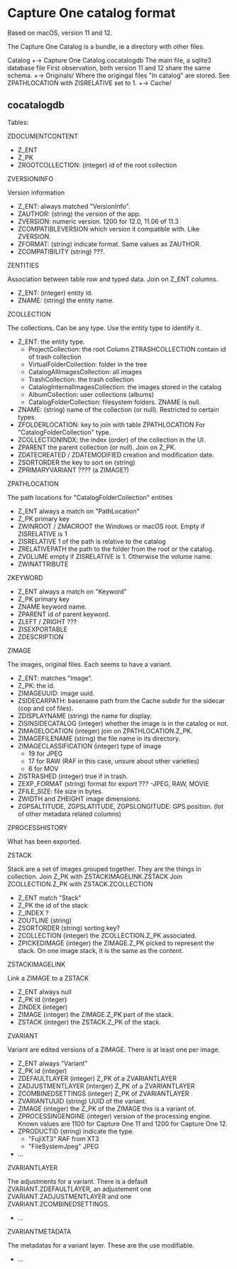 Capture One catalog format
==========================

Based on macOS, version 11 and 12.

The Capture One Catalog is a bundle, ie a directory with other files.

Catalog
+-> Capture One Catalog.cocatalogdb
       The main file, a sqlite3 database file
       First observation, both version 11 and 12 share the same schema.
+-> Originals/
       Where the origingal files "In catalog" are stored.
       See ZPATHLOCATION with ZISRELATIVE set to 1.
+-> Cache/


cocatalogdb
-----------

Tables:

ZDOCUMENTCONTENT

- Z_ENT
- Z_PK
- ZROOTCOLLECTION: (integer) id of the root collection

ZVERSIONINFO

Version information

- Z_ENT: always matched "VersionInfo".
- ZAUTHOR: (string) the version of the app.
- ZVERSION: numeric version. 1200 for 12.0, 11.06 of 11.3
- ZCOMPATIBLEVERSION which version it compatible with. Like ZVERSION.
- ZFORMAT: (string) indicate format. Same values as ZAUTHOR.
- ZCOMPATIBILITY (string) ???.

ZENTITIES

Association between table row and typed data.
Join on Z_ENT columns.

- Z_ENT: (integer) entity id.
- ZNAME: (string) the entity name.

ZCOLLECTION

The collections. Can be any type. Use the entity type to identify it.

- Z_ENT: the entity type.
  - ProjectCollection: the root
    Column ZTRASHCOLLECTION contain id of trash collection
  - VirtualFolderCollection: folder in the tree
  - CatalogAllImagesCollection: all images
  - TrashCollection: the trash collection
  - CatalogInternalImagesCollection: the images stored in the catalog
  - AlbumCollection: user collections (albums)
  - CatalogFolderCollection: filesystem folders. ZNAME is null.
- ZNAME: (string) name of the collection (or null). Restricted to certain types.
- ZFOLDERLOCATION: key to join with table ZPATHLOCATION
  For "CatalogFolderCollection" type.
- ZCOLLECTIONINDX: the index (order) of the collection in the UI.
- ZPARENT the parent collection (or null). Join on Z_PK.
- ZDATECREATED / ZDATEMODIFIED creation and modification date.
- ZSORTORDER the key to sort on (string)
- ZPRIMARYVARIANT ???? (a ZIMAGE?)

ZPATHLOCATION

The path locations for "CatalogFolderCollection" entities

- Z_ENT always a match on "PathLocation"
- Z_PK primary key
- ZWINROOT / ZMACROOT the Windows or macOS root. Empty if ZISRELATIVE is 1
- ZISRELATIVE 1 of the path is relative to the catalog
- ZRELATIVEPATH the path to the folder from the root or the catalog.
- ZVOLUME empty if ZISRELATIVE is 1. Otherwise the volume name.
- ZWINATTRIBUTE

ZKEYWORD

- Z_ENT always a match on "Keyword"
- Z_PK primary key
- ZNAME keyword name.
- ZPARENT id of parent keyword.
- ZLEFT / ZRIGHT ???
- ZISEXPORTABLE
- ZDESCRIPTION

ZIMAGE

The images, original files. Each seems to have a variant.

- Z_ENT: matches "Image".
- Z_PK: the id.
- ZIMAGEUUID: image uuid.
- ZSIDECARPATH: basename path from the Cache subdir for the sidecar
  (cop and cof files).
- ZDISPLAYNAME (string) the name for display.
- ZISINSIDECATALOG (integer) whether the image is in the catalog or not.
- ZIMAGELOCATION (integer) join on ZPATHLOCATION.Z_PK.
- ZIMAGEFILENAME (stirng) the file name in its directory.
- ZIMAGECLASSIFICATION (integer) type of image
  - 19 for JPEG
  - 17 for RAW (RAF in this case, unsure about other varieties)
  - 6 for MOV
- ZISTRASHED (integer) true if in trash.
- ZEXP_FORMAT (string) format for export ???
  -JPEG, RAW, MOVIE
- ZFILE_SIZE: file size in bytes.
- ZWIDTH and ZHEIGHT image dimensions.
- ZGPSALTITUDE, ZGPSLATITUDE, ZGPSLONGITUDE: GPS position.
(lot of other metadata related columns)

ZPROCESSHISTORY

What has been exported.

ZSTACK

Stack are a set of images grouped together. They are the things in collection.
Join Z_PK with ZSTACKIMAGELINK.ZSTACK
Join ZCOLLECTION.Z_PK with ZSTACK.ZCOLLECTION

- Z_ENT match "Stack"
- Z_PK the id of the stack
- Z_INDEX ?
- ZOUTLINE (string)
- ZSORTORDER (string) sorting key?
- ZCOLLECTION (integer) the ZCOLLECTION.Z_PK associated.
- ZPICKEDIMAGE (integer) the ZIMAGE.Z_PK picked to represent the stack. On
  one image stack, it is the same as the content.


ZSTACKIMAGELINK

Link a ZIMAGE to a ZSTACK

- Z_ENT always null
- Z_PK id (integer)
- ZINDEX (integer)
- ZIMAGE (integer) the ZIMAGE.Z_PK part of the stack.
- ZSTACK (integer) the ZSTACK.Z_PK of the stack.

ZVARIANT

Variant are edited versions of a ZIMAGE. There is at least one per image.

- Z_ENT always "Variant"
- Z_PK id (integer)
- ZDEFAULTLAYER (integer) Z_PK of a ZVARIANTLAYER
- ZADJUSTMENTLAYER (interger) Z_PK of a ZVARIANTLAYER
- ZCOMBINEDSETTINGS (integer) Z_PK of ZVARIANTLAYER
- ZVARIANTUUID (string) UUID of the variant.
- ZIMAGE (integer) the Z_PK of the ZIMAGE this is a variant of.
- ZPROCESSINGENGINE (integer) version of the processing engine. Known values
  are 1100 for Capture One 11 and 1200 for Capture One 12.
- ZPRODUCTID (string) indicate the type.
  - "FujiXT3" RAF from XT3
  - "FileSystemJpeg" JPEG
- ...

ZVARIANTLAYER

The adjustments for a variant. There is a default
ZVARIANT.ZDEFAULTLAYER, an adjustement one ZVARIANT.ZADJUSTMENTLAYER
and one ZVARIANT.ZCOMBINEDSETTINGS.

- ...

ZVARIANTMETADATA

The metadatas for a variant layer. These are the use modifiable.

- ...
